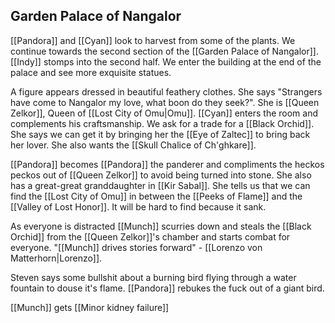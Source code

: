 ## Garden Palace of Nangalor

[[Pandora]] and [[Cyan]] look to harvest from some of the plants. We continue towards the second section of the [[Garden Palace of Nangalor]].  [[Indy]] stomps into the second half. We enter the building at the end of the palace and see more exquisite statues.

A figure appears dressed in beautiful feathery clothes. She says "Strangers have come to Nangalor my love, what boon do they seek?". She is [[Queen Zelkor]], Queen of [[Lost City of Omu|Omu]]. [[Cyan]] enters the room and complements his craftsmanship. We ask for a trade for a [[Black Orchid]]. She says we can get it by bringing her the [[Eye of Zaltec]] to bring back her lover. She also wants the [[Skull Chalice of Ch'ghkare]]. 

[[Pandora]] becomes [[Pandora]] the panderer and compliments the heckos peckos out of [[Queen Zelkor]] to avoid being turned into stone. She also has a great-great granddaughter in [[Kir Sabal]]. She tells us that we can find the [[Lost City of Omu]] in between the [[Peeks of Flame]] and the [[Valley of Lost Honor]]. It will be hard to find because it sank.

As everyone is distracted [[Munch]] scurries down and steals the [[Black Orchid]] from the [[Queen Zelkor]]'s chamber and starts combat for everyone. "[[Munch]] drives stories forward" - [[Lorenzo von Matterhorn|Lorenzo]].

Steven says some bullshit about a burning bird flying through a water fountain to douse it's flame. [[Pandora]] rebukes the fuck out of a giant bird.

[[Munch]] gets [[Minor kidney failure]]